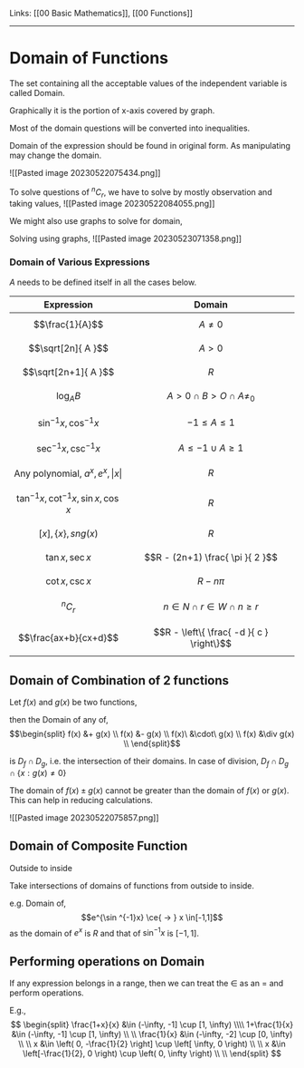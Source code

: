 Links: [[00 Basic Mathematics]], [[00 Functions]]
___
# Domain of Functions
The set containing all the acceptable values of the independent variable is called Domain. 

Graphically it is the portion of x-axis covered by graph. 

Most of the domain questions will be converted into inequalities. 

Domain of the expression should be found in original form. As manipulating may change the domain. 

![[Pasted image 20230522075434.png]]

To solve questions of $^{n}C_{r}$, we have to solve by mostly observation and taking values,
![[Pasted image 20230522084055.png]]

We might also use graphs to solve for domain,

Solving using graphs,
![[Pasted image 20230523071358.png]]


### Domain of Various Expressions

$A$ needs to be defined itself in all the cases below.

| Expression                                   | Domain                                      |
| -------------------------------------------- | ------------------------------------------- |
| $$\frac{1}{A}$$                              | $$A\neq 0$$                                 | 
| $$\sqrt[2n]{ A }$$                           | $$A > 0$$                                   |
| $$\sqrt[2n+1]{ A }$$                         | $$R$$                                       |
| $$\log_{A}B$$                                | $$A> 0 \cap B>O \cap A \neq_{0}$$           |
| $$\sin ^{-1}x, \cos ^{-1}x$$                 | $$-1 \leq A \leq 1$$                        |
| $$\sec^{-1}x, \csc ^{-1}x$$                  | $$A\leq -1 \cup A \geq 1$$                  |
| Any polynomial, $a^{x}, e^{x}, \|x\|$        | $$R$$                                       |
| $$\tan ^{-1}x, \cot ^{-1}x, \sin x, \cos x$$ | $$R$$                                       |
| $$[x], \{ x \}, sng(x)$$                     | $$R$$                                       |
| $$\tan x, \sec x$$                           | $$R - (2n+1) \frac{ \pi }{ 2 }$$            |
| $$\cot x, \csc x$$                           | $$R - n\pi$$                                |
| $${}^{n}C_{r}$$                              | $$n \in N \cap r \in W \cap n \geq r$$      |
| $$\frac{ax+b}{cx+d}$$                        | $$R - \left\{  \frac{ -d }{ c }  \right\}$$ |

## Domain of Combination of 2 functions

Let $f(x)$ and $g(x)$ be two functions,

then the Domain of any of,
$$\begin{split}
f(x) &+ g(x) \\
f(x) &- g(x) \\
f(x)\ &\cdot\ g(x) \\
f(x) &\div g(x) \\
\end{split}$$

is $D_{f} \cap D_{g}$, i.e. the intersection of their domains. 
In case of division, $D_{f} \cap D_{g} \cap \{ x: g(x) \neq 0 \}$

The domain of $f(x) \pm g(x)$ cannot be greater than the domain of $f(x)$ or $g(x)$. This can help in reducing calculations. 

![[Pasted image 20230522075857.png]]

## Domain of Composite Function
Outside to inside

Take intersections of domains of functions from outside to inside.

e.g. Domain of,
$$e^{\sin ^{-1}x} \ce{ -> } x \in[-1,1]$$
as the domain of $e^{x}$ is $R$ and that of $\sin ^{-1}x$ is $[-1,1]$.

## Performing operations on Domain
If any expression belongs in a range, then we can treat the $\in$ as an $=$ and perform operations. 

E.g.,
$$
\begin{split}
\frac{1+x}{x} &\in (-\infty, -1] \cup [1, \infty) \\\\
1+\frac{1}{x} &\in (-\infty, -1] \cup [1, \infty) \\ \\
\frac{1}{x} &\in (-\infty, -2] \cup [0, \infty) \\ \\
x &\in \left( 0, -\frac{1}{2} \right] \cup \left[ \infty, 0 \right) \\ \\
x &\in \left[-\frac{1}{2}, 0 \right) \cup \left( 0, \infty \right) \\ \\
\end{split}
$$
